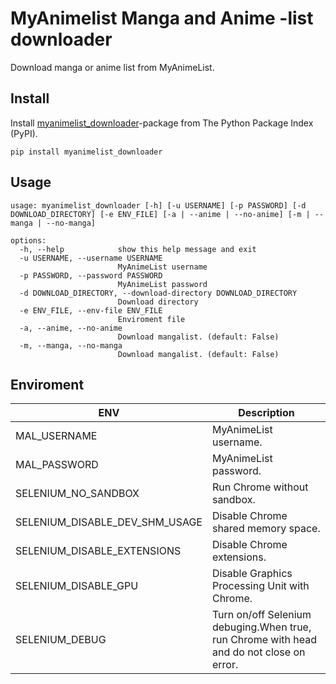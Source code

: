 # MyAnimelist Manga and Anime -list downloader

Download manga or anime list from MyAnimeList.

## Install
Install [myanimelist_downloader](https://pypi.org/project/myanimelist-downloader/)-package from The Python Package Index (PyPI).
```shell
pip install myanimelist_downloader
```

## Usage
```shell
usage: myanimelist_downloader [-h] [-u USERNAME] [-p PASSWORD] [-d DOWNLOAD_DIRECTORY] [-e ENV_FILE] [-a | --anime | --no-anime] [-m | --manga | --no-manga]

options:
  -h, --help            show this help message and exit
  -u USERNAME, --username USERNAME
                        MyAnimeList username
  -p PASSWORD, --password PASSWORD
                        MyAnimeList password
  -d DOWNLOAD_DIRECTORY, --download-directory DOWNLOAD_DIRECTORY
                        Download directory
  -e ENV_FILE, --env-file ENV_FILE
                        Enviroment file
  -a, --anime, --no-anime
                        Download mangalist. (default: False)
  -m, --manga, --no-manga
                        Download mangalist. (default: False)
```

## Enviroment
| ENV                            | Description                                                                              |
| ------------------------------ | ---------------------------------------------------------------------------------------- |
| MAL_USERNAME                   | MyAnimeList username.                                                                    |
| MAL_PASSWORD                   | MyAnimeList password.                                                                    |
| SELENIUM_NO_SANDBOX            | Run Chrome without sandbox.                                                              |
| SELENIUM_DISABLE_DEV_SHM_USAGE | Disable Chrome shared memory space.                                                      |
| SELENIUM_DISABLE_EXTENSIONS    | Disable Chrome extensions.                                                               |
| SELENIUM_DISABLE_GPU           | Disable Graphics Processing Unit with Chrome.                                            |
| SELENIUM_DEBUG                 | Turn on/off Selenium debuging.When true, run Chrome with head and do not close on error. |